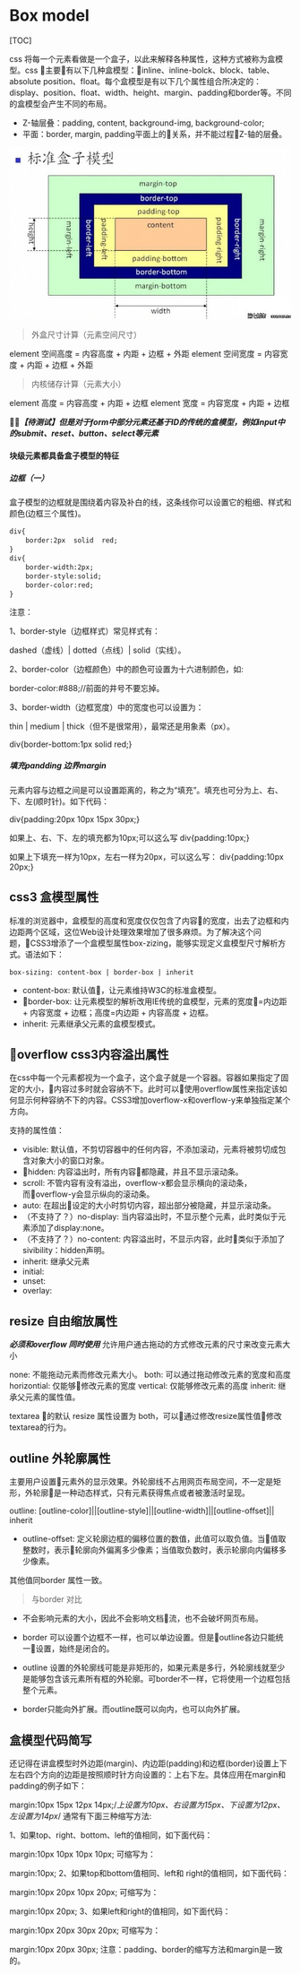 # Box model

[TOC]

css 将每一个元素看做是一个盒子，以此来解释各种属性，这种方式被称为盒模型。css 主要有以下几种盒模型：inline、inline-bolck、block、table、absolute position、float。每个盒模型是有以下几个属性组合所决定的：display、position、float、width、height、margin、padding和border等。不同的盒模型会产生不同的布局。

- Z-轴层叠：padding, content, background-img, background-color;
- 平面：border, margin, padding平面上的关系，并不能过程Z-轴的层叠。

![盒模型](./images/box-model/standard-box-model.jpg)


> 外盒尺寸计算（元素空间尺寸）

element 空间高度 = 内容高度 + 内距 + 边框 + 外距
element 空间宽度 = 内容宽度 + 内距 + 边框 + 外距

> 内核储存计算（元素大小）

element 高度 = 内容高度 + 内距 + 边框
element 宽度 = 内容宽度 + 内距 + 边框

***【待测试】但是对于form中部分元素还基于ID的传统的盒模型，例如input中的submit、reset、button、select等元素***

#### 块级元素都具备盒子模型的特征

##### 边框（一）
盒子模型的边框就是围绕着内容及补白的线，这条线你可以设置它的粗细、样式和颜色(边框三个属性)。
```
div{
    border:2px  solid  red;
}
div{
    border-width:2px;
    border-style:solid;
    border-color:red;
}
```

注意：

1、border-style（边框样式）常见样式有：

dashed（虚线）| dotted（点线）| solid（实线）。


2、border-color（边框颜色）中的颜色可设置为十六进制颜色，如:

border-color:#888;//前面的井号不要忘掉。

3、border-width（边框宽度）中的宽度也可以设置为：

thin | medium | thick（但不是很常用），最常还是用象素（px）。

div{border-bottom:1px solid red;}


##### 填充pandding 边界margin
元素内容与边框之间是可以设置距离的，称之为“填充”。填充也可分为上、右、下、左(顺时针)。如下代码：

div{padding:20px 10px 15px 30px;}

如果上、右、下、左的填充都为10px;可以这么写
div{padding:10px;}

如果上下填充一样为10px，左右一样为20px，可以这么写：
div{padding:10px 20px;}

## css3 盒模型属性

标准的浏览器中，盒模型的高度和宽度仅仅包含了内容的宽度，出去了边框和内边距两个区域，这位Web设计处理效果增加了很多麻烦。为了解决这个问题，CSS3增添了一个盒模型属性box-zizing，能够实现定义盒模型尺寸解析方式。语法如下：
```
box-sizing: content-box | border-box | inherit
```

- content-box: 默认值，让元素维持W3C的标准盒模型。
- border-box: 让元素模型的解析改用IE传统的盒模型，元素的宽度=内边距 + 内容宽度 + 边框；高度=内边距 + 内容高度 + 边框。
- inherit: 元素继承父元素的盒模型模式。

## overflow css3内容溢出属性
在css中每一个元素都视为一个盒子，这个盒子就是一个容器。容器如果指定了固定的大小，内容过多时就会容纳不下。此时可以使用overflow属性来指定该如何显示何种容纳不下的内容。CSS3增加overflow-x和overflow-y来单独指定某个方向。

支持的属性值：

- visible: 默认值，不剪切容器中的任何内容，不添加滚动，元素将被剪切成包含对象大小的窗口对象。
- hidden: 内容溢出时，所有内容都隐藏，并且不显示滚动条。
- scroll: 不管内容有没有溢出，overflow-x都会显示横向的滚动条，而overflow-y会显示纵向的滚动条。
- auto: 在超出设定的大小时剪切内容，超出部分被隐藏，并显示滚动条。
- （不支持了？）no-display: 当内容溢出时，不显示整个元素，此时类似于元素添加了display:none。
- （不支持了？）no-content: 内容溢出时，不显示内容，此时类似于添加了sivibility：hidden声明。
- inherit: 继承父元素
- initial:
- unset:
- overlay:

## resize 自由缩放属性

***必须和overflow 同时使用*** 允许用户通古拖动的方式修改元素的尺寸来改变元素大小

none: 不能拖动元素而修改元素大小。
both: 可以通过拖动修改元素的宽度和高度
horizontial: 仅能够修改元素的宽度
vertical: 仅能够修改元素的高度
inherit: 继承父元素的属性值。

textarea 的默认 resize 属性设置为 both，可以通过修改resize属性值修改textarea的行为。

## outline 外轮廓属性

主要用户设置元素外的显示效果。外轮廓线不占用网页布局空间，不一定是矩形，外轮廓是一种动态样式，只有元素获得焦点或者被激活时呈现。

outline: [outline-color]||[outline-style]||[outline-width]||[outline-offset]|| inherit

- outline-offset: 定义轮廓边框的偏移位置的数值，此值可以取负值。当值取整数时，表示轮廓向外偏离多少像素；当值取负数时，表示轮廓向内偏移多少像素。

其他值同border 属性一致。

> 与border 对比

- 不会影响元素的大小，因此不会影响文档流，也不会破坏网页布局。

- border 可以设置个边框不一样，也可以单边设置。但是outline各边只能统一设置，始终是闭合的。
- outline 设置的外轮廓线可能是非矩形的，如果元素是多行，外轮廓线就至少是能够包含该元素所有框的外轮廓。可border不一样，它将使用一个边框包括整个元素。
- border只能向外扩展。而outline既可以向内，也可以向外扩展。

## 盒模型代码简写
还记得在讲盒模型时外边距(margin)、内边距(padding)和边框(border)设置上下左右四个方向的边距是按照顺时针方向设置的：上右下左。具体应用在margin和padding的例子如下：

margin:10px 15px 12px 14px;/*上设置为10px、右设置为15px、下设置为12px、左设置为14px*/
通常有下面三种缩写方法:

1、如果top、right、bottom、left的值相同，如下面代码：

margin:10px 10px 10px 10px;
可缩写为：

margin:10px;
2、如果top和bottom值相同、left和 right的值相同，如下面代码：

margin:10px 20px 10px 20px;
可缩写为：

margin:10px 20px;
3、如果left和right的值相同，如下面代码：

margin:10px 20px 30px 20px;
可缩写为：

margin:10px 20px 30px;
注意：padding、border的缩写方法和margin是一致的。

